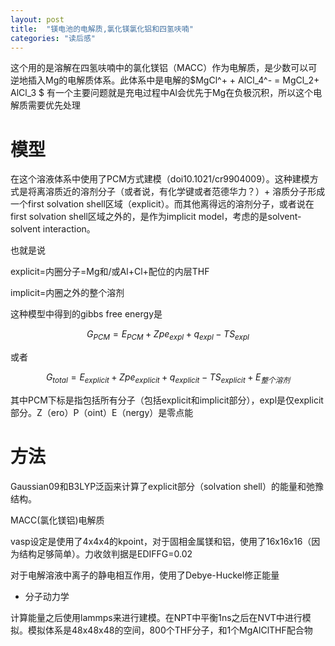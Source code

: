 ```yaml
---
layout: post
title:  "镁电池的电解质,氯化镁氯化铝和四氢呋喃"
categories: "读后感"
---
```


这个用的是溶解在四氢呋喃中的氯化镁铝（MACC）作为电解质，是少数可以可逆地插入Mg的电解质体系。此体系中是电解的$MgCl^+ + AlCl_4^- = MgCl_2+ AlCl_3 $ 有一个主要问题就是充电过程中Al会优先于Mg在负极沉积，所以这个电解质需要优先处理

# 模型

在这个溶液体系中使用了PCM方式建模（doi10.1021/cr9904009）。这种建模方式是将离溶质近的溶剂分子（或者说，有化学键或者范德华力？）+ 溶质分子形成一个first solvation shell区域（explicit）。而其他离得远的溶剂分子，或者说在first solvation shell区域之外的，是作为implicit model，考虑的是solvent-solvent interaction。

也就是说

explicit=内圈分子=Mg和/或Al+Cl+配位的内层THF

implicit=内圈之外的整个溶剂

这种模型中得到的gibbs free energy是

$$G_{PCM}=E_{PCM}+Zpe_{expl}+q_{expl}-TS_{expl}$$

或者

$$G_{total}=E_{explicit}+Zpe_{explicit}+q_{explicit}-TS_{explicit}+E_{整个溶剂}$$



其中PCM下标是指包括所有分子（包括explicit和implicit部分），expl是仅explicit部分。Z（ero）P（oint）E（nergy）是零点能

# 方法


Gaussian09和B3LYP泛函来计算了explicit部分（solvation shell）的能量和弛豫结构。

MACC(氯化镁铝)电解质

vasp设定是使用了4x4x4的kpoint，对于固相金属镁和铝，使用了16x16x16（因为结构足够简单）。力收敛判据是EDIFFG=0.02

对于电解溶液中离子的静电相互作用，使用了Debye-Huckel修正能量

- 分子动力学

计算能量之后使用lammps来进行建模。在NPT中平衡1ns之后在NVT中进行模拟。模拟体系是48x48x48的空间，800个THF分子，和1个MgAlClTHF配合物



